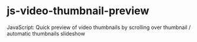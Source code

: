 js-video-thumbnail-preview
==========================

JavaScript: Quick preview of video thumbnails by scrolling over thumbnail / automatic thumbnails slideshow